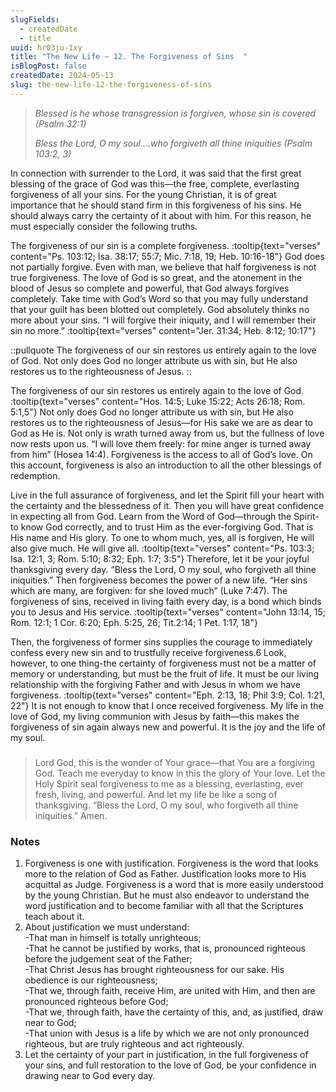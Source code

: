 ```yaml
---
slugFields:
  - createdDate
  - title
uuid: hr03ju-1xy
title: "The New Life – 12. The Forgiveness of Sins  "
isBlogPost: false
createdDate: 2024-05-13
slug: the-new-life-12-the-forgiveness-of-sins
---
```

> *Blessed is he whose transgression is forgiven, whose sin is covered (Psalm 32:1)*
>
> *Bless the Lord, O my soul....who forgiveth all thine iniquities (Psalm 103:2, 3)*

 In connection with surrender to the Lord, it was said that the first great blessing of the grace of God was this—the free, complete, everlasting forgiveness of all your sins. For the young Christian, it is of great importance that he should stand firm in this forgiveness of his sins. He should always carry the certainty of it about with him. For this reason, he must especially consider the following truths.

The forgiveness of our sin is a complete forgiveness. :tooltip{text="verses" content="Ps. 103:12; Isa. 38:17; 55:7; Mic. 7:18, 19; Heb. 10:16-18"} God does not partially forgive. Even with man, we believe that half forgiveness is not true forgiveness. The love of God is so great, and the atonement in the blood of Jesus so complete and powerful, that God always forgives completely. Take time with God’s Word so that you may fully understand that your guilt has been blotted out completely. God absolutely thinks no more about your sins. “I will forgive their iniquity, and I will remember their sin no more.” :tooltip{text="verses" content="Jer. 31:34; Heb. 8:12; 10:17"}

::pullquote
The forgiveness of our sin restores us entirely again to the love of God. Not only does God no longer attribute us with sin, but He also restores us to the righteousness of Jesus.
::

The forgiveness of our sin restores us entirely again to the love of God. :tooltip{text="verses" content="Hos. 14:5; Luke 15:22; Acts 26:18; Rom. 5:1,5"} Not only does God no longer attribute us with sin, but He also restores us to the righteousness of Jesus—for His sake we are as dear to God as He is. Not only is wrath turned away from us, but the fullness of love now rests upon us. “I will love them freely: for mine anger is turned away from him” (Hosea 14:4). Forgiveness is the access to all of God’s love. On this account, forgiveness is also an introduction to all the other blessings of redemption.

Live in the full assurance of forgiveness, and let the Spirit fill your heart with the certainty and the blessedness of it. Then you will have great confidence in expecting all from God. Learn from the Word of God—through the Spirit-to know God correctly, and to trust Him as the ever-forgiving God. That is His name and His glory. To one to whom much, yes, all is forgiven, He will also give much. He will give all. :tooltip{text="verses" content="Ps. 103:3; Isa. 12:1, 3; Rom. 5:10; 8:32; Eph. 1:7; 3:5"} Therefore, let it be your joyful thanksgiving every day. “Bless the Lord, O my soul, who forgiveth all thine iniquities.” Then forgiveness becomes the power of a new life. “Her sins which are many, are forgiven: for she loved much” (Luke 7:47). The forgiveness of sins, received in living faith every day, is a bond which binds you to Jesus and His service. :tooltip{text="verses" content="John 13:14, 15; Rom. 12:1; 1 Cor. 6:20; Eph. 5:25, 26; Tit.2:14; 1 Pet. 1:17, 18"}

Then, the forgiveness of former sins supplies the courage to immediately confess every new sin and to trustfully receive forgiveness.6 Look, however, to one thing-the certainty of forgiveness must not be a matter of memory or understanding, but must be the fruit of life. It must be our living relationship with the forgiving Father and with Jesus in whom we have forgiveness. :tooltip{text="verses" content="Eph. 2:13, 18; Phil 3:9; Col. 1:21, 22"} It is not enough to know that I once received forgiveness. My life in the love of God, my living communion with Jesus by faith—this makes the forgiveness of sin again always new and powerful. It is the joy and the life of my soul.

###  

> Lord God, this is the wonder of Your grace—that You are a forgiving God. Teach me everyday to know in this the glory of Your love. Let the Holy Spirit seal forgiveness to me as a blessing, everlasting, ever fresh, living, and powerful. And let my life be like a song of thanksgiving. “Bless the Lord, O my soul, who forgiveth all thine iniquities.” Amen.

###  

### Notes

1. Forgiveness is one with justification. Forgiveness is the word that looks more to the relation of God as Father. Justification looks more to His acquittal as Judge. Forgiveness is a word that is more easily understood by the young Christian. But he must also endeavor to understand the word justification and to become familiar with all that the Scriptures teach about it.
2. About justification we must understand:\
   -That man in himself is totally unrighteous;\
   -That he cannot be justified by works, that is, pronounced righteous before the judgement seat of the Father;\
   -That Christ Jesus has brought righteousness for our sake. His obedience is our righteousness;\
   -That we, through faith, receive Him, are united with Him, and then are pronounced righteous before God;\
   -That we, through faith, have the certainty of this, and, as justified, draw near to God;\
   -That union with Jesus is a life by which we are not only pronounced righteous, but are truly righteous and act righteously.
3. Let the certainty of your part in justification, in the full forgiveness of your sins, and full restoration to the love of God, be your confidence in drawing near to God every day.
